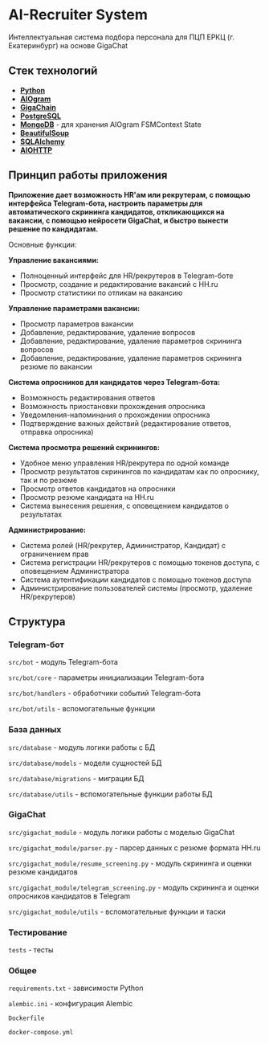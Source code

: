 # AI-Recruiter System

Интеллектуальная система подбора персонала для ПЦП ЕРКЦ (г. Екатеринбург) на основе GigaChat

## Стек технологий

- **[Python](https://www.python.org/doc/)**
- **[AIOgram](https://aiogram.dev/)** 
- **[GigaChain](https://github.com/ai-forever/gigachain)** 
- **[PostgreSQL](https://www.postgresql.org/)**
- **[MongoDB](https://www.mongodb.com/)** - для хранения AIOgram FSMContext State
- **[BeautifulSoup](https://www.crummy.com/software/BeautifulSoup/bs4/doc/)**
- **[SQLAlchemy](https://docs.sqlalchemy.org/en/20/)**
- **[AIOHTTP](https://docs.aiohttp.org/en/stable/)**

## Принцип работы приложения

**Приложение дает возможность HR'ам или рекрутерам, с помощью интерфейса Telegram-бота, настроить параметры для автоматического скрининга кандидатов, откликающихся на вакансии, с помощью нейросети GigaChat, и быстро вынести решение по кандидатам.**

Основные функции:

**Управление вакансиями:**
- Полноценный интерфейс для HR/рекрутеров в Telegram-боте
- Просмотр, создание и редактирование вакансий с HH.ru
- Просмотр статистики по отликам на вакансию

**Управление параметрами вакансии:**
- Просмотр параметров вакансии
- Добавление, редактирование, удаление вопросов
- Добавление, редактирование, удаление параметров скрининга вопросов
- Добавление, редактирование, удаление параметров скрининга резюме по вакансии

**Система опросников для кандидатов через Telegram-бота:**
- Возможность редактирования ответов
- Возможность приостановки прохождения опросника
- Уведомления-напоминания о прохождении опросника
- Подтверждение важных действий (редактирование ответов, отправка опросника)

**Система просмотра решений скринингов:**
- Удобное меню управления HR/рекрутера по одной команде
- Просмотр результатов скринингов по кандидатам как по опроснику, так и по резюме
- Просмотр ответов кандидатов на опросники
- Просмотр резюме кандидата на HH.ru
- Система вынесения решения, с оповещением кандидатов о результатах 

**Администрирование:**
- Система ролей (HR/рекрутер, Администратор, Кандидат) с ограничением прав
- Система регистрации HR/рекрутеров с помощью токенов доступа, с оповещением Администратора
- Система аутентификации кандидатов с помощью токенов доступа
- Администрирование пользователей системы (просмотр, удаление HR/рекрутеров)

## Структура

### Telegram-бот

`src/bot` - модуль Telegram-бота

`src/bot/core` - параметры инициализации Telegram-бота

`src/bot/handlers` - обработчики событий Telegram-бота

`src/bot/utils` - вспомогательные функции

### База данных

`src/database` - модуль логики работы с БД

`src/database/models` - модели сущностей БД

`src/database/migrations` - миграции БД

`src/database/utils` - вспомогательные функции работы БД

### GigaChat

`src/gigachat_module` - модуль логики работы с моделью GigaChat

`src/gigachat_module/parser.py` - парсер данных с резюме формата HH.ru

`src/gigachat_module/resume_screening.py` - модуль скрининга и оценки резюме кандидатов

`src/gigachat_module/telegram_screening.py` - модуль скрининга и оценки опросников кандидатов в Telegram

`src/gigachat_module/utils` - вспомогательные функции и таски

### Тестирование

`tests` - тесты

### Общее

`requirements.txt` - зависимости Python

`alembic.ini` - конфигурация Alembic

`Dockerfile`

`docker-compose.yml`